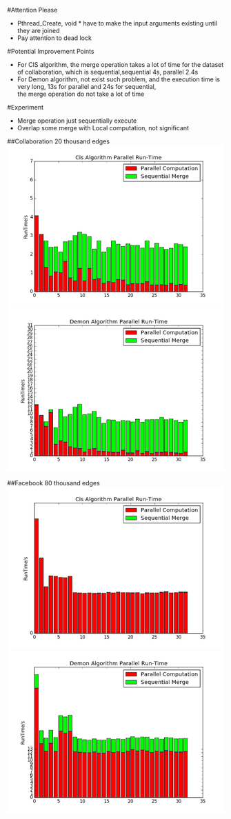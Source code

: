 #Attention Please
- Pthread_Create, void * have to make the input arguments existing until they are joined  
- Pay attention to dead lock  

#Potential Improvement Points
- For CIS algorithm, the merge operation takes a lot of time for the dataset of collaboration, which is sequential,sequential 4s, parallel 2.4s    
- For Demon algorithm, not exist such problem, and the execution time is very long, 13s for parallel and 24s for sequential,  
the merge operation do not take a lot of time

#Experiment
- Merge operation just sequentially execute  
- Overlap some merge with Local computation, not significant  

##Collaboration 20 thousand edges
![CisExp](./images/cis_v1.png)  
![DemonExp](./images/demon_v1.png)  

##Facebook 80 thousand edges
![CisExp_Facebook](./images/facebook_cis_v1.png)  
![DemonExp_Facebook](./images/facebook_demon_v1.png)  